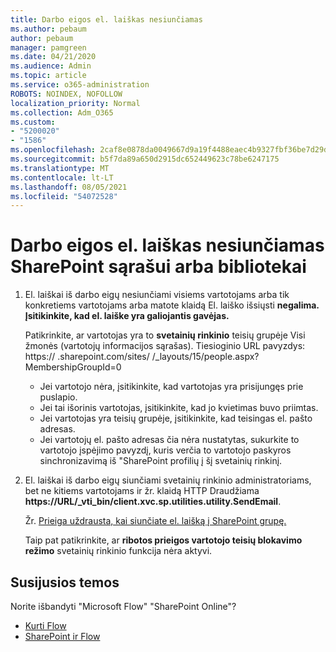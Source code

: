 ```yaml
---
title: Darbo eigos el. laiškas nesiunčiamas
ms.author: pebaum
author: pebaum
manager: pamgreen
ms.date: 04/21/2020
ms.audience: Admin
ms.topic: article
ms.service: o365-administration
ROBOTS: NOINDEX, NOFOLLOW
localization_priority: Normal
ms.collection: Adm_O365
ms.custom:
- "5200020"
- "1586"
ms.openlocfilehash: 2caf8e0878da0049667d9a19f4488eaec4b9327fbf36be7d29dbf4b7a9c89158
ms.sourcegitcommit: b5f7da89a650d2915dc652449623c78be6247175
ms.translationtype: MT
ms.contentlocale: lt-LT
ms.lasthandoff: 08/05/2021
ms.locfileid: "54072528"
---
```

# <a name="workflow-email-is-not-being-sent-for-a-sharepoint-list-or-library"></a>Darbo eigos el. laiškas nesiunčiamas SharePoint sąrašui arba bibliotekai

1. El. laiškai iš darbo eigų nesiunčiami visiems vartotojams arba tik konkretiems vartotojams arba matote klaidą El. laiško išsiųsti **negalima. Įsitikinkite, kad el. laiške yra galiojantis gavėjas.**

    Patikrinkite, ar vartotojas yra to **svetainių rinkinio** teisių grupėje Visi žmonės (vartotojų informacijos sąrašas).  Tiesioginio URL pavyzdys: https:// <tenant> .sharepoint.com/sites/ <sitename> /_layouts/15/people.aspx? MembershipGroupId=0

    - Jei vartotojo nėra, įsitikinkite, kad vartotojas yra prisijungęs prie puslapio. 
    - Jei tai išorinis vartotojas, įsitikinkite, kad jo kvietimas buvo priimtas.
    - Jei vartotojas yra teisių grupėje, įsitikinkite, kad teisingas el. pašto adresas.
    - Jei vartotojų el. pašto adresas čia nėra nustatytas, sukurkite to vartotojo įspėjimo pavyzdį, kuris verčia to vartotojo paskyros sinchronizavimą iš "SharePoint profilių į šį svetainių rinkinį.
 
2. El. laiškai iš darbo eigų siunčiami svetainių rinkinio administratoriams, bet ne kitiems vartotojams ir žr. klaidą HTTP Draudžiama **<span>https:</span>//URL/_vti_bin/client.xvc.sp.utilities.utility.SendEmail**.
 

    Žr. [Prieiga uždrausta, kai siunčiate el. laišką į SharePoint grupę.](https://docs.microsoft.com/sharepoint/support/sharing-and-permissions/access-denied-when-send-an-email-to-groups)

    Taip pat patikrinkite, ar **ribotos prieigos vartotojo teisių blokavimo režimo** svetainių rinkinio funkcija nėra aktyvi.


## <a name="related-topics"></a>Susijusios temos
Norite išbandyti "Microsoft Flow" "SharePoint Online"?
- [Kurti Flow](https://support.office.com/article/Create-a-flow-for-a-list-or-library-in-SharePoint-Online-or-OneDrive-for-Business-a9c3e03b-0654-46af-a254-20252e580d01) 
- [SharePoint ir Flow](https://flow.microsoft.com/blog/sharepoint-and-flow/) 


